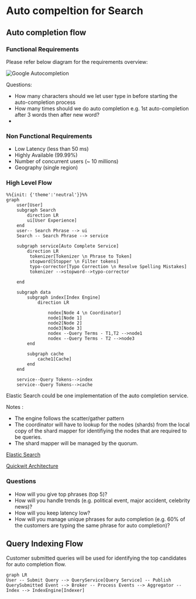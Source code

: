# Auto compeltion for Search


## Auto completion flow
### Functional Requirements
Please refer below diagram for the requirements overview:

![Google Autocompletion](https://storage.googleapis.com/gweb-uniblog-publish-prod/images/sf_autocomplete_search.width-1600.format-webp.webp)

Questions:
- How many characters should we let user type in before starting the auto-completion process
- How many times should we do auto completion e.g. 1st auto-completion after 3 words then after new word?
- 

### Non Functional Requirements
- Low Latency (less than 50 ms)
- Highly Available (99.99%)
- Number of concurrent users (~ 10 millions)
- Geography (single region)

### High Level Flow


```mermaid
%%{init: {'theme':'neutral'}}%%
graph
    user[User]
    subgraph Search
        direction LR
        ui[User Experience]
    end
    user-- Search Phrase --> ui
    Search -- Search Phrase --> service

    subgraph service[Auto Complete Service]
        direction LR
         tokenizer[Tokenizer \n Phrase to Token]
         stopword[Stopper \n Filter tokens]
         typo-corrector[Typo Correction \n Resolve Spelling Mistakes]
         tokenizer -->stopword-->typo-corrector
         
    end

    subgraph data
        subgraph index[Index Engine]
            direction LR
        
                nodex[Node 4 \n Coordinator]
                node1[Node 1]
                node2[Node 2]
                node3[Node 3]
                nodex --Query Terms - T1,T2 -->node1
                nodex --Query Terms - T2 -->node3
        end    

        subgraph cache
            cache1[Cache]
        end
    end

    service--Query Tokens-->index
    service--Query Tokens-->cache

```
Elastic Search could be one implementation of the auto completion service.

Notes : 
- The engine follows the scatter/gather pattern
- The coordinator will have to lookup for the nodes (shards) from the local copy of the shard mapper for identifiying the nodes that are required to be queries. 
- The shard mapper will be managed by the quorum.

[Elastic Search](https://www.elastic.co/blog/found-elasticsearch-top-down)

[Quickwit Architecture](https://quickwit.io/docs/main-branch/overview/architecture)

### Questions
- How will you give top phrases (top 5)?
- How will you handle trends (e.g. political event, major accident, celebrity news)?
- How will you keep latency low?
- How will you manage unique phrases for auto completion (e.g. 60% of the customers are typing the same phrase for auto completion)?

## Query Indexing Flow

Customer submitted queries will be used for identifying the top candidates for auto completion flow.

```mermaid
graph LR
User -- Submit Query --> QueryService[Query Service] -- Publish QuerySubmitted Event --> Broker -- Process Events --> Aggregator -- Index --> IndexEngine[Indexer]

```